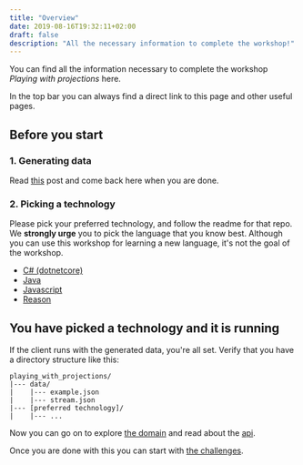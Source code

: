 ```yaml
---
title: "Overview"
date: 2019-08-16T19:32:11+02:00
draft: false
description: "All the necessary information to complete the workshop!"
---
```


You can find all the information necessary to complete the workshop *Playing with projections* here.

In the top bar you can always find a direct link to this page and other useful pages.

## Before you start

### 1. Generating data

Read [this](/doc/generating_data) post and come back here when you are done.

### 2. Picking a technology

Please pick your preferred technology, and follow the readme for that repo. We **strongly urge** you to pick the language that you know best.
Although you can use this workshop for learning a new language, it's not the goal of the workshop.

- [C# (dotnetcore)](/csharp)
- [Java](/java)
- [Javascript](https://github.com/PlayingWithProjections/javascript)
- [Reason](https://github.com/PlayingWithProjections/reason)

## You have picked a technology and it is running

If the client runs with the generated data, you're all set. 
Verify that you have a directory structure like this:

```
playing_with_projections/
|--- data/
|    |--- example.json
|    |--- stream.json
|--- [preferred technology]/
|    |--- ...
```

Now you can go on to explore [the domain](/doc/domain) and read about the [api](/doc/api).

Once you are done with this you can start with [the challenges](/challenge/list).
